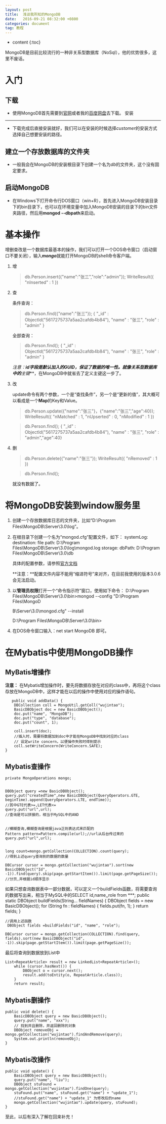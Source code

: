 ```yaml
---
layout: post
title:  浅谈我所知的MongoDB
date:   2016-09-21 08:32:00 +0800
categories: document
tag: 教程
---
```


* content
{:toc}



MongoDB是目前比较流行的一种非关系型数据库（NoSql），他的优势很多，这里不废话。


入门
===

下载 
---

- 使用MongoDB首先需要到[官网](https://www.mongodb.org/downloads#production)或者我的[百度网盘](http://pan.baidu.com/s/1hsrzqM4)去下载。
安装
---

- 下载完成后直接安装就好，我们可以在安装的时候选择*customer*的安装方式选择自己想要安装的路径。

建立一个存放数据库的文件夹
----

- 一般我会在MongoDB的安装根目录下创建一个名为*db*的文件夹，这个没有固定要求。

启动MongoDB
---

- 在Windows下打开命令行DOS窗口（win+R），首先进入MongoDB安装目录下的bin目录下，也可以在环境变量中加入MongoDB安装的目录下的bin文件夹路径，然后用**mongod --dbpath**来启动。

基本操作
===

增删查改是一个数据库最基本的操作，我们可以打开一个DOS命令窗口（启动窗口不要关闭），输入***mongo***就能打开MongoDB的shell命令客户端。

1. 增

	>db.Person.insert({"name":"张三","role":"admin"});
	WriteResult({ "nInserted" : 1 })
	
		
2. 查

	条件查询：

	>db.Person.find({"name":"张三"});
	{ "_id" : ObjectId("5617275737a5aa2cafdb4b84"), "name" : "张三", "role" : "admin" }
	>
	全部查询：

	>db.Person.find();
	{ "_id" : ObjectId("5617275737a5aa2cafdb4b84"), "name" : "张三", "role" : "admin" }

	**注意：**id字段是默认加入的GUID，保证了数据的唯一性。就像关系型数据库中的***主键***，在MongoDB中就省去了定义主键这一步了。
3. 改

	update命令有两个参数，一个是“查找条件”，另一个是“更新的值”，其大概可以看成是一个**Map**的Key和Value。

	>db.Person.update({"name":"张三"}，{"name":"张三","age":40});
	WriteResult({ "nMatched" : 1, "nUpserted" : 0, "nModified" : 1 })

	>db.Person.find();
	{ "_id" : ObjectId("5617275737a5aa2cafdb4b84"), "name" : "张三", "role" : "admin","age":40}

4. 删

	>db.Person.delete({"name":"张三"});
	WriteResult({ "nRemoved" : 1 })

	>db.Person.find();
	
	就没有数据了。

将MongoDB安装到window服务里
===

1. 创建一个存放数据库日志的文件夹，比如“D:\Program Files\MongoDB\Server\3.0\log”。
2. 在根目录下创建一个名为“mongod.cfg”配置文件，如下：
	systemLog:
    destination: file
    path: D:\Program Files\MongoDB\Server\3.0\log\mongod.log
	storage:
    dbPath: D:\Program Files\MongoDB\Server\3.0\db
	
	具体的配置参数，请参照[官方文档](http://docs.mongodb.org/manual/reference/configuration-options/)
	
	**注意：**配置文件内容不能用“缩进符号”来对齐，在目前我使用的版本3.0.6会无法启动。
		
3. 以**管理员权限**打开一个“命令指示符”窗口，使用如下命令：
	D:\Program Files\MongoDB\Server\3.0\bin>mongod --config "D:\Program Files\MongoD

	B\Server\3.0\mongod.cfg" --install

	D:\Program Files\MongoDB\Server\3.0\bin>
4. 在DOS命令窗口输入：net start MongoDB 即可。

在Mybatis中使用MongoDB操作
===

MyBatis增操作
--

**注意：** 在Mybatis增加操作时，要先将数据存放在对应的class中，再将这个class存放在MongoDB中，这样才能在以后的操作中使用对应的操作语句。
	
	   public void addData() {  
        DBCollection coll = MongoUtil.getColl("wujintao");  
        BasicDBObject doc = new BasicDBObject();  
        doc.put("name", "MongoDB");  
        doc.put("type", "database");  
        doc.put("count", 1);  
  
        coll.insert(doc);  
		//插入时，需要将数据加到doc中才能在MongoDB中找到对应的class
        // 设定write concern，以便操作失败时得到提示  
        coll.setWriteConcern(WriteConcern.SAFE);  
    }  
    

Mybatis查操作
--
	private MongoOperations mongo;

	
	DBObject query =new BasicDBObject();
	query.put("createdTime",new BasicDBObject(QueryOperators.GTE, beginTime).append(QueryOperators.LTE, endTime));
	//其中GTE代表>=,LET代表<=
	query.put("url",url);
	//查询是可以拼接的，相当于MySQL中的AND
	
	
	//模糊查询,模糊查询是根据java正则表达式来匹配的
	Pattern pattern=Pattern.compile(url);//url从后台传过来的
	query.put("url",url);
	
	
	long count=mongo.getCollection(COLLECTION).count(query);
	//得到上述query查询到的数据的数量

	DBCursor cursor = mongo.getCollection("wujintao").sort(new BasicDBObject("Id", -1)).find(query).skip(page.getStartItem()).limit(page.getPageSize()); 
	//分页,并根据id顺序显示
	
	
如果只想查询数据表中一部分数据，可以定义一个buildFields函数，将需要查询的数据写出来，相当于MySQL中的SELECT id,name,,role from ***;
	public static DBObject buildFields(String... fieldNames) {
        DBObject fields = new BasicDBObject();
        for (String fn : fieldNames) {
            fields.put(fn, 1);
        }
        return fields;
    }

	//调用上述函数
	 DBObject fields =buildFields("id", "name", "role");
	
	DBCursor cursor = mongo.getCollection(COLLECTION).find(query, fields).sort(new BasicDBObject("id", -1)).skip(page.getStartItem()).limit(page.getPageSize());

最后将查询到数据放到List中

	List<RepeatArticle> result = new LinkedList<RepeatArticle>();
        while (cursor.hasNext()) {
            DBObject o = cursor.next();
            result.add(toEntity(o, RepeatArticle.class));
        }
        return result;
	
	
Mybatis删操作
---

	public void delete() {  
        BasicDBObject query = new BasicDBObject();  
        query.put("name", "xxx");  
        // 找到并且删除，并返回删除的对象  
        DBObject removeObj = mongo.getCollection("wujintao").findAndRemove(query);  
        System.out.println(removeObj);  
    }  

Mybatis改操作
---

	public void update() {  
        BasicDBObject query = new BasicDBObject();  
        query.put("name", "liu");  
        DBObject stuFound = mongo.getCollection("wujintao").findOne(query);  
        stuFound.put("name", stuFound.get("name") + "update_1");  
		//stuFound.get("name") + "update_1" 为修改后的name
        mongo.getCollection("wujintao").update(query, stuFound);  
    }  

至此，以后有深入了解在回来补充！



